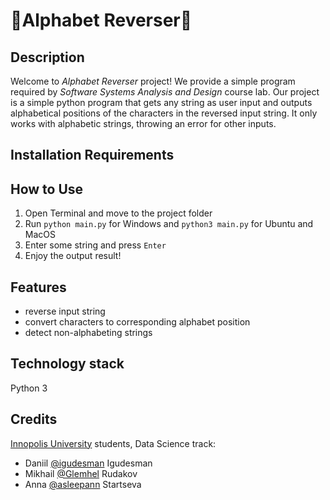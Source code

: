 # 🎀Alphabet Reverser🎀 #

## Description ##
Welcome to *Alphabet Reverser* project! We provide a simple program required by *Software Systems Analysis and Design* course lab. Our project is a simple python program that gets any string as user input and outputs alphabetical positions of the characters in the reversed input string. It only works with alphabetic strings, throwing an error for other inputs.

## Installation Requirements ##


## How to Use ##
1. Open Terminal and move to the project folder
2. Run `python main.py` for Windows and `python3 main.py` for Ubuntu and MacOS
3. Enter some string and press `Enter`
4. Enjoy the output result!

## Features ##
* reverse input string
* convert characters to corresponding alphabet position
* detect non-alphabeting strings

## Technology stack ##
Python 3

## Credits ##
[Innopolis University](https://innopolis.university/en/) students, Data Science track:
* Daniil [@igudesman](https://github.com/igudesman) Igudesman
* Mikhail [@Glemhel](https://github.com/Glemhel) Rudakov
* Anna [@asleepann](https://github.com/asleepann) Startseva
